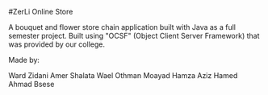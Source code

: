 #ZerLi Online Store

A bouquet and flower store chain application built with Java as a full semester project. Built using "OCSF" (Object Client Server Framework) that was provided by our college.

Made by:

Ward Zidani
Amer Shalata
Wael Othman
Moayad Hamza
Aziz Hamed
Ahmad Bsese
